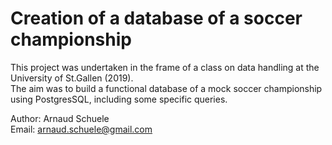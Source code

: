 # Creation of a database of a soccer championship

This project was undertaken in the frame of a class on data handling at the University of St.Gallen (2019).\
The aim was to build a functional database of a mock soccer championship using PostgresSQL, including some specific queries.

Author: Arnaud Schuele\
Email: arnaud.schuele@gmail.com
